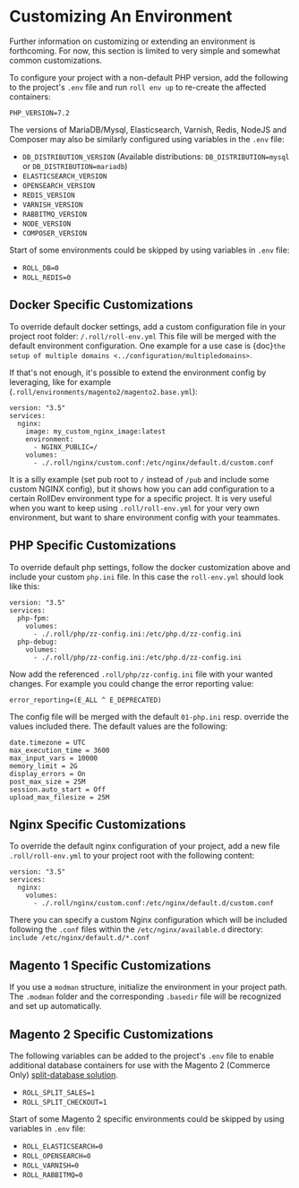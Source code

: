 # Customizing An Environment

Further information on customizing or extending an environment is forthcoming. For now, this section is limited to very simple and somewhat common customizations.

To configure your project with a non-default PHP version, add the following to the project's `.env` file and run `roll env up` to re-create the affected containers:

    PHP_VERSION=7.2

The versions of MariaDB/Mysql, Elasticsearch, Varnish, Redis, NodeJS and Composer may also be similarly configured using variables in the `.env` file:

  * `DB_DISTRIBUTION_VERSION` (Available distributions: `DB_DISTRIBUTION=mysql` or `DB_DISTRIBUTION=mariadb`)
  * `ELASTICSEARCH_VERSION`
  * `OPENSEARCH_VERSION`
  * `REDIS_VERSION`
  * `VARNISH_VERSION`
  * `RABBITMQ_VERSION`
  * `NODE_VERSION`
  * `COMPOSER_VERSION`

Start of some environments could be skipped by using variables in `.env` file:

  * `ROLL_DB=0`
  * `ROLL_REDIS=0`

## Docker Specific Customizations
To override default docker settings, add a custom configuration file in your project root
folder: `/.roll/roll-env.yml`
This file will be merged with the default environment configuration.
One example for a use case is {doc}`the setup of multiple domains <../configuration/multipledomains>`.

If that's not enough, it's possible to extend the environment config by leveraging, like for example (`.roll/environments/magento2/magento2.base.yml`):
```
version: "3.5"
services:
  nginx:
    image: my_custom_nginx_image:latest
    environment:
      - NGINX_PUBLIC=/
    volumes:
      - ./.roll/nginx/custom.conf:/etc/nginx/default.d/custom.conf
```

It is a silly example (set pub root to `/` instead of `/pub` and include some custom NGINX config), but it shows how you can add configuration to a certain RollDev environment type for a specific project. It is very useful when you want to keep using `.roll/roll-env.yml` for your very own environment, but want to share environment config with your teammates.

## PHP Specific Customizations
To override default php settings, follow the docker customization above and include your custom `php.ini` file.
In this case the `roll-env.yml` should look like this:

```
version: "3.5"
services:
  php-fpm:
    volumes:
      - ./.roll/php/zz-config.ini:/etc/php.d/zz-config.ini
  php-debug:
    volumes:
      - ./.roll/php/zz-config.ini:/etc/php.d/zz-config.ini
```
Now add the referenced `.roll/php/zz-config.ini` file with your wanted changes.
For example you could change the error reporting value:
```
error_reporting=(E_ALL ^ E_DEPRECATED)
```
The config file will be merged with the default `01-php.ini` resp. override the values
included there. The default values are the following:
```
date.timezone = UTC
max_execution_time = 3600
max_input_vars = 10000
memory_limit = 2G
display_errors = On
post_max_size = 25M
session.auto_start = Off
upload_max_filesize = 25M
```
## Nginx Specific Customizations
To override the default nginx configuration of your project, add a new file
`.roll/roll-env.yml` to your project root with the following content:
```
version: "3.5"
services:
  nginx:
    volumes:
      - ./.roll/nginx/custom.conf:/etc/nginx/default.d/custom.conf
```
There you can specify a custom Nginx configuration which will be included following the `.conf` files within the `/etc/nginx/available.d` directory: `include /etc/nginx/default.d/*.conf`

## Magento 1 Specific Customizations

If you use a `modman` structure, initialize the environment in your project path.
The `.modman` folder and the corresponding `.basedir` file will be recognized and set up automatically.

## Magento 2 Specific Customizations

The following variables can be added to the project's `.env` file to enable additional database containers for use with the Magento 2 (Commerce Only) [split-database solution](https://devdocs.magento.com/guides/v2.3/config-guide/multi-master/multi-master.html).

  * `ROLL_SPLIT_SALES=1`
  * `ROLL_SPLIT_CHECKOUT=1`

Start of some Magento 2 specific environments could be skipped by using variables in `.env` file:

  * `ROLL_ELASTICSEARCH=0`
  * `ROLL_OPENSEARCH=0`
  * `ROLL_VARNISH=0`
  * `ROLL_RABBITMQ=0`
